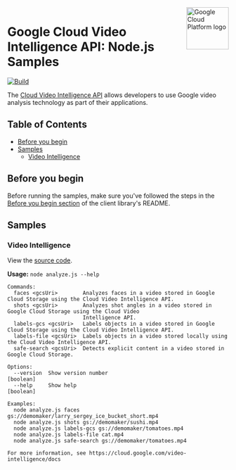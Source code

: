<img src="https://avatars2.githubusercontent.com/u/2810941?v=3&s=96" alt="Google Cloud Platform logo" title="Google Cloud Platform" align="right" height="96" width="96"/>

# Google Cloud Video Intelligence API: Node.js Samples

[![Build](https://storage.googleapis.com/.svg)]()

The [Cloud Video Intelligence API](https://cloud.google.com/video-intelligence) allows developers to use Google video analysis technology as part of their applications.

## Table of Contents

* [Before you begin](#before-you-begin)
* [Samples](#samples)
  * [Video Intelligence](#video-intelligence)

## Before you begin

Before running the samples, make sure you've followed the steps in the
[Before you begin section](../README.md#before-you-begin) of the client
library's README.

## Samples

### Video Intelligence

View the [source code][video_0_code].

__Usage:__ `node analyze.js --help`

```
Commands:
  faces <gcsUri>        Analyzes faces in a video stored in Google Cloud Storage using the Cloud Video Intelligence API.
  shots <gcsUri>        Analyzes shot angles in a video stored in Google Cloud Storage using the Cloud Video
                        Intelligence API.
  labels-gcs <gcsUri>   Labels objects in a video stored in Google Cloud Storage using the Cloud Video Intelligence API.
  labels-file <gcsUri>  Labels objects in a video stored locally using the Cloud Video Intelligence API.
  safe-search <gcsUri>  Detects explicit content in a video stored in Google Cloud Storage.

Options:
  --version  Show version number                                                                               [boolean]
  --help     Show help                                                                                         [boolean]

Examples:
  node analyze.js faces gs://demomaker/larry_sergey_ice_bucket_short.mp4
  node analyze.js shots gs://demomaker/sushi.mp4
  node analyze.js labels-gcs gs://demomaker/tomatoes.mp4
  node analyze.js labels-file cat.mp4
  node analyze.js safe-search gs://demomaker/tomatoes.mp4

For more information, see https://cloud.google.com/video-intelligence/docs
```

[video_0_docs]: https://cloud.google.com/video-intelligence/docs
[video_0_code]: analyze.js
